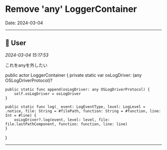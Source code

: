 # Remove 'any' LoggerContainer

Date: 2024-03-04

---

## 👤 User
*2024-03-04 15:17:53*

これをanyを外したい

public actor LoggerContainer {
    private static var osLogDriver: (any OSLogDriverProtocol)?
    
    public static func append(osLogDriver: any OSLogDriverProtocol) {
        self.osLogDriver = osLogDriver
    }
    
    public static func log(_ event: LogEventType, level: LogLevel = .notice, file: String = #filePath, function: String = #function, line: Int = #line) {
        osLogDriver?.log(event, level: level, file: file.lastPathComponent, function: function, line: line)
    }
}

---
